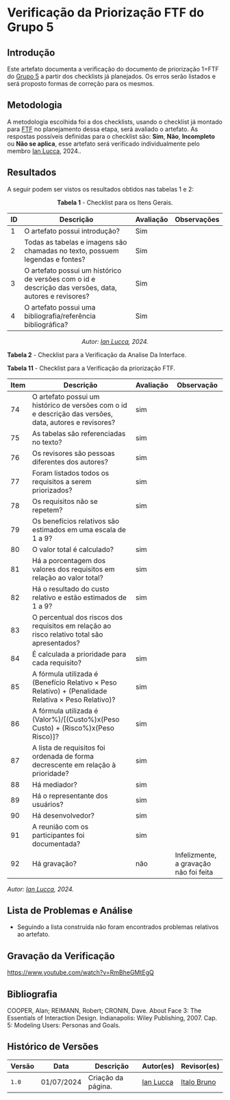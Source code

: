 # Verificação da Priorização FTF do Grupo 5

## Introdução

Este artefato documenta a verificação do documento de priorização 1=FTF do [Grupo 5](https://requisitos-de-software.github.io/2024.1-Sinesp_Cidadao/) a partir dos checklists já planejados. Os erros serão listados e será proposto formas de correção para os mesmos.


## Metodologia

A metodologia escolhida foi a dos checklists, usando o checklist já montado para [FTF](docs/Verificacao/Grupo5/entrega2/planejamento_entr_2.m) no planejamento dessa etapa, será avaliado o artefato. As respostas possíveis definidas para o checklist são:
**Sim**, **Não**, **Incompleto** ou **Não se aplica**, esse artefato será verificado individualmente pelo membro  [Ian Lucca](https://github.com/IanLucca12), 2024..



## Resultados

A seguir podem ser vistos os resultados obtidos nas tabelas 1 e 2: 

<center>

**Tabela 1** - Checklist para os Itens Gerais.

| ID  | Descrição                                                                                              | Avaliação | Observações |
| --- | ------------------------------------------------------------------------------------------------------ | --------- | ----------- |
| 1   | O artefato possui introdução?                                                                          |   Sim        |             |
| 2   | Todas as tabelas e imagens são chamadas no texto, possuem legendas e fontes?                                      |  Sim         |             |
| 3   | O artefato possui um histórico de versões com o id e descrição das versões, data, autores e revisores? |   Sim        |             |
| 4   |     O artefato possui uma bibliografia/referência bibliográfica?                            |   Sim        |             |

_Autor: [Ian Lucca](https://github.com/IanLucca12), 2024._


</center>



**Tabela 2** - Checklist para a Verificação da Analise Da Interface.

  
**Tabela 11** - Checklist para a Verificação da priorização FTF.

| Item   | Descrição                                                                                                                         | Avaliação  | Observação |
| ----- | --------------------------------------------------------------------------------------------------------------------------------- | --------- | ---------- |
| 74 |    O artefato possui um histórico de versões com o id e descrição das versões, data, autores e revisores? |             sim                   |
| 75 |As tabelas são referenciadas no texto?|   sim        |          |            |
| 76 |Os revisores são pessoas diferentes dos autores?|     sim     |            |
| 77 |Foram listados todos os requisitos a serem priorizados?|  sim       |            |
| 78 |Os requisitos não se repetem? |sim|            |
| 79 |Os benefícios relativos são estimados em uma escala de 1 a 9? |          |            |
| 80 |O valor total é calculado? |    sim      |            |
| 81 |	Há a porcentagem dos valores dos requisitos em relação ao valor total? |     sim     |            |
| 82 |	Há o resultado do custo relativo e estão estimados de 1 a 9?|     sim     |            |
| 83 |	O percentual dos riscos dos requisitos em relação ao risco relativo total são apresentados?|          |            |
| 84 |	É calculada a prioridade para cada requisito?|    sim      |            |
| 85 |	A fórmula utilizada é (Benefício Relativo × Peso Relativo) + (Penalidade Relativa × Peso Relativo)?|sim|            |
| 86 |A fórmula utilizada é (Valor%)/[(Custo%)x(Peso Custo) + (Risco%)x(Peso Risco)]?|  sim        |            |
| 87 |A lista de requisitos foi ordenada de forma decrescente em relação à prioridade?|sim|            |
| 88 |Há mediador?|       sim   |            |
| 89 |Há o representante dos usuários?|     sim     |            |
| 90 |Há desenvolvedor?|    sim      |            |
| 91 |A reunião com os participantes foi documentada?|       sim   |            |
| 92 |	Há gravação?| não         | Infelizmente, a gravação não foi feita        |

_Autor: [Ian Lucca](https://github.com/IanLucca12), 2024._

</center>



## Lista de Problemas e Análise 

- Seguindo a lista construída não foram encontrados problemas relativos ao artefato.

## Gravação da Verificação 
https://www.youtube.com/watch?v=RmBheGMtEgQ


## Bibliografia


COOPER, Alan; REIMANN, Robert; CRONIN, Dave. About Face 3: The Essentials of Interaction Design. Indianapolis: Wiley Publishing, 2007. Cap. 5: Modeling Users: Personas and Goals.


## Histórico de Versões

| Versão | Data       | Descrição                                   | Autor(es)                                        | Revisor(es)                                      |
| ------ | ---------- | ------------------------------------------- | ------------------------------------------------ | ------------------------------------------------ |
| `1.0`  | 01/07/2024 | Criação da página.                          | [Ian Lucca](https://github.com/IanLucca12) | [Italo Bruno](https://github.com/Italobrunom) |
